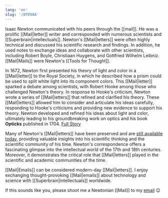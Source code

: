 ```yaml
---
lang: 'en'
slug: '/8FD98A'
---
```


Isaac Newton communicated with his peers through the [[mail]]. He was a prolific [[Mail|letter]] writer and corresponded with numerous scientists and [[Superbrain|intellectuals]]. Newton's [[Mail|letters]] were often highly technical and discussed his scientific research and findings. In addition, he used notes to exchange ideas and collaborate with other scientists, including Robert Boyle, Christiaan Huygens, and Gottfried Wilhelm Leibniz. [[Mail|Mails]] were Newton's [[Tools for Thought]].

In 1672, Newton first presented his theory of light and color in a [[Mail|letter]] to the Royal Society, in which he described how a prism could be used to split white light into its component colors. This [[Mail|letter]] sparked a debate among scientists, with Robert Hooke among those who challenged Newton's theory. In response to Hooke's criticism, Newton wrote a series of [[Mail|letters]] that refined and clarified his theory. These [[Mail|letters]] allowed him to consider and articulate his ideas carefully, responding to Hooke's criticisms and providing new evidence to support his theory. Newton developed and refined his ideas about light and color, ultimately leading to his groundbreaking work on optics and his book **Opticks** published in 1704. [Full Story](https://doi.org/10.1098/rsta.2014.0213)

Many of Newton's [[Mail|letters]] have been preserved and are [still available today](https://www.newtonproject.ox.ac.uk/texts/correspondence/all), providing valuable insights into his scientific thinking and the scientific community of his time. Newton's correspondence offers a fascinating glimpse into the intellectual world of the 17th and 18th centuries. Moreover, it demonstrates the critical role that [[Mail|letters]] played in the scientific and academic communities of the time.

[[Mail|Emails]] can be considered modern-day [[Mail|letters]]. I enjoy exchanging thought-provoking [[Mail|emails]] about technology and science with [[Superbrain|intellectuals]] worldwide.

If this sounds like you, please shoot me a Newtonian [[Mail]] to my [email](https://mailhide.io/e/IXndXpED) 😉

